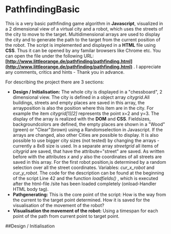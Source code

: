 # PathfindingBasic
This is a very basic pathfinding game algorithm in __Javascript__, visualized in a 2 dimensional view of a virtual city and a robot, which uses the streets of the city to move to the target. Multidimensional arrays are used to display the city and to generate the path to the target from the current position of the robot. The script is implemented and displayed in a __HTML__ file using __CSS__. Thus it can be opened by any familar browsers like Chrome etc. You can open the file under the following URL:__[http://www.littleorange.de/pathfinding/pathfinding.html](http://www.littleorange.de/pathfinding/pathfinding.html)__ . I appreciate any comments, critics and hints - Thank you in advance. 

For describing the project there are 3 sections:
- <strong>__Design / Initialisation:__</strong> The whole city is displayed in a "chessboard", 2 dimensional view. The city is defined in a object array _citygrid_.All buildings, streets and empty places are saved in this array, the arrayposition is also the position where this item are in the city. For example the item _citygrid[1][2]_ represents the point x=2 and y=3.  The display of the array is realized with the __DOM__ and __CSS__. Fieldsizes, backgroundcolors are defined, the empty places are  shown in a "Wood"(green) or "Clear"(brown) using a Randomselection in Javascript. If the arrays are changed, also other Cities are possible to display. It is also possible to use bigger city sizes (not tested) by changing the arrays - currently a 8x8 size is used. In a separate array _streetgrid_ all items of _citygrid_ are saved, that have the attribute="street" are saved. As written before with the attributes _x_ and _y_ also the coordinates of all streets are saved in this array. For the first robot position,is determined by a random selection over all the street coordinates. Variables: _cur_x_robot_ and _cur_y_robot_. The code for the description can be found at the beginning of the script Line 42 and the function _loadfields()_ , which is executed after the html-file /site has been loaded completely (onload-Handler HTML body tag).
- __Pathgenerating:__ This is the core point of the script: How is the way from the current to the target point determined. How it is saved for the visualisation of the movement of the robot?
- __Visualisation the movement of the robot:__ Using a timespan for each point of the path from current point to target point.

##Design / Initialisation


